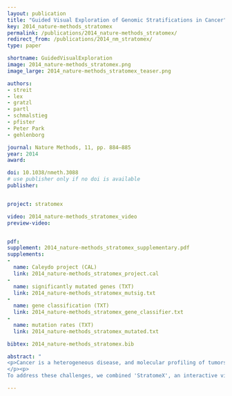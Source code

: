 ```yaml
---
layout: publication
title: "Guided Visual Exploration of Genomic Stratifications in Cancer"
key: 2014_nature-methods_stratomex
permalink: /publications/2014_nature-methods_stratomex/
redirect_from: /publications/2014_nm_stratomex/
type: paper

shortname: GuidedVisualExploration
image: 2014_nature-methods_stratomex.png
image_large: 2014_nature-methods_stratomex_teaser.png

authors:
- streit
- lex
- gratzl
- partl
- schmalstieg
- pfister
- Peter Park
- gehlenborg

journal: Nature Methods, 11, pp. 884–885
year: 2014
award:

doi: 10.1038/nmeth.3088
# use publisher only if no doi is available
publisher:


project: stratomex

video: 2014_nature-methods_stratomex_video
preview-video:


pdf: 
supplement: 2014_nature-methods_stratomex_supplementary.pdf
supplements:
- 
  name: Caleydo project (CAL)
  link: 2014_nature-methods_stratomex_project.cal
- 
  name: significantly mutated genes (TXT)
  link: 2014_nature-methods_stratomex_mutsig.txt
- 
  name: gene classification (TXT)
  link: 2014_nature-methods_stratomex_gene_classifier.txt
- 
  name: mutation rates (TXT)
  link: 2014_nature-methods_stratomex_mutated.txt

bibtex: 2014_nature-methods_stratomex.bib

abstract: "
<p>Cancer is a heterogeneous disease, and molecular profiling of tumors from large cohorts has enabled characterization of new tumor subtypes. This is a prerequisite for improving personalized treatment and ultimately achieving better patient outcomes. Potential tumor subtypes can be identified with methods such as unsupervised clustering or network-based stratification, which assign patients to sets based on high-dimensional molecular profiles. Detailed characterization of identified sets and their interpretation, however, remain a time-consuming exploratory process.
</p><p>
To address these challenges, we combined 'StratomeX', an interactive visualization tool that is freely available at <a href='http://www.caleydo.org/'>http://www.caleydo.org/</a>, with exploration tools to efficiently compare multiple patient stratifications, to correlate patient sets with clinical information or genomic alterations and to view the differences between molecular profiles across patient sets. Although we focus on cancer genomics here, StratomeX can also be applied in other disease cohorts.</p>"

---
```


